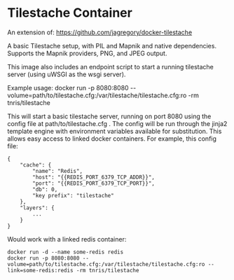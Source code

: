 # Tilestache Container

An extension of: https://github.com/jagregory/docker-tilestache

A basic Tilestache setup, with PIL and Mapnik and native dependencies. Supports
the Mapnik providers, PNG, and JPEG output.


This image also includes an endpoint script to start a running tilestache
server (using uWSGI as the wsgi server).

Example usage:
    docker run -p 8080:8080 --volume=path/to/tilestache.cfg:/var/tilestache/tilestache.cfg:ro -rm tnris/tilestache

This will start a basic tilestache server, running on port 8080 using the config
file at path/to/tilestache.cfg . The config will be run through the jinja2
template engine with environment variables available for substitution. This
allows easy access to linked docker containers. For example, this config file:

    {
        "cache": {
            "name": "Redis",
            "host": "{{REDIS_PORT_6379_TCP_ADDR}}",
            "port": "{{REDIS_PORT_6379_TCP_PORT}}",
            "db": 0,
            "key prefix": "tilestache"
        },
        "layers": {
            ...
        }
    }


Would work with a linked redis container:

    docker run -d --name some-redis redis
    docker run -p 8080:8080 --volume=path/to/tilestache.cfg:/var/tilestache/tilestache.cfg:ro --link=some-redis:redis -rm tnris/tilestache
